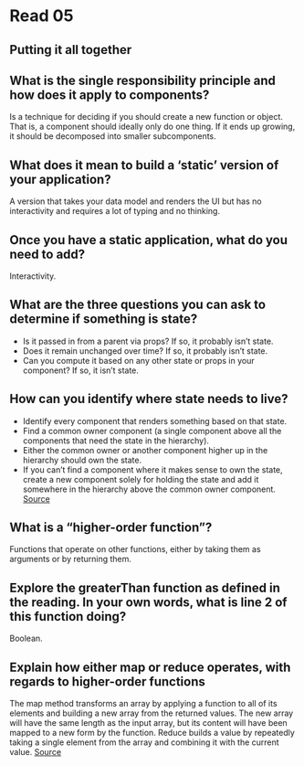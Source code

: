 # Read 05

## Putting it all together

## What is the single responsibility principle and how does it apply to components?

Is a technique for deciding if you should create a new function or object. That is, a component should ideally only do one thing. If it ends up growing, it should be decomposed into smaller subcomponents.

## What does it mean to build a ‘static’ version of your application?

A version that takes your data model and renders the UI but has no interactivity and requires a lot of typing and no thinking.

## Once you have a static application, what do you need to add?

Interactivity.

## What are the three questions you can ask to determine if something is state?

- Is it passed in from a parent via props? If so, it probably isn’t state.
- Does it remain unchanged over time? If so, it probably isn’t state.
- Can you compute it based on any other state or props in your component? If so, it isn’t state.

## How can you identify where state needs to live?

- Identify every component that renders something based on that state.
- Find a common owner component (a single component above all the components that need the state in the hierarchy).
- Either the common owner or another component higher up in the hierarchy should own the state.
- If you can’t find a component where it makes sense to own the state, create a new component solely for holding the state and add it somewhere in the hierarchy above the common owner component.
[Source](https://reactjs.org/docs/thinking-in-react.html)

## What is a “higher-order function”?

Functions that operate on other functions, either by taking them as arguments or by returning them.

## Explore the greaterThan function as defined in the reading. In your own words, what is line 2 of this function doing?

Boolean.

## Explain how either map or reduce operates, with regards to higher-order functions

The map method transforms an array by applying a function to all of its elements and building a new array from the returned values. The new array will have the same length as the input array, but its content will have been mapped to a new form by the function. Reduce builds a value by repeatedly taking a single element from the array and combining it with the current value.
[Source](https://eloquentjavascript.net/05_higher_order.html#h_xxCc98lOBK)

